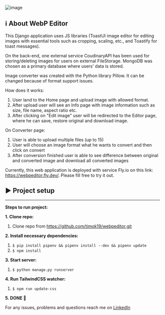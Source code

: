 ![image](https://github.com/timok19/webpeditor/assets/87667470/5e6c0f5a-535b-44f6-82a4-2af07de1a7b7)


## ℹ️ About WebP Editor
This Django application uses JS libraries (ToastUI image editor for editing images with essential tools such as cropping, scaling, etc., and Toastify for toast messages). 

On the back-end, one external service CoudinaryAPI has been used for storing/deleting images for users on external FileStorage. MongoDB was chosen as a primary database where users' data is stored. 

Image converter was created with the Python library Pillow. It can be changed because of format support issues.

How does it works:
1) User land to the Home page and upload image with allowed format.
2) After upload user will see an Info page with image information such as size, file name, aspect ratio etc.
3) After clicking on "Edit image" user will be redirected to the Editor page, where he can save, restore original and download image.

On Converter page:
1) User is able to upload multiple files (up to 15)
2) User will choose an image format what he wants to convert and then click on convert
3) After conversion finished user is able to see difference between original and converted image and download all converted images

Currently, this web application is deployed with service Fly.io on this link: https://webpeditor.fly.dev/. Please fill free to try it out. 


## ▶️ Project setup

---

**Steps to run project:**

**1. Clone repo:**

1. Clone repo from https://github.com/timok19/webpeditor.git

**2. Install necessary dependencies:**

1. `$ pip install pipenv && pipenv install --dev && pipenv update`
2. `$ npm install`

**3. Start server:**

1. `$ python manage.py runserver`

**4. Run TailwindCSS watcher:**

1. `$ npm run update-css`

**5. DONE 🚀**

For any issues, problems and questions reach me on [LinkedIn](https://www.linkedin.com/in/temirkhan-amanzhanov-5b182b1b6/?locale=en_US)
